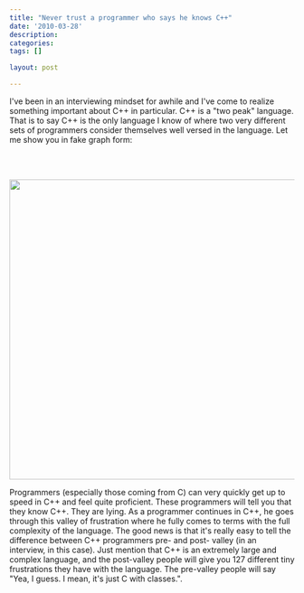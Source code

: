 ```yaml
---
title: "Never trust a programmer who says he knows C++"
date: '2010-03-28'
description:
categories:
tags: []

layout: post

---
```

I've been in an interviewing mindset for awhile and I've come to realize something important about C++ in particular. C++ is a "two peak" language. That is to say C++ is the only language I know of where two very different sets of programmers consider themselves well versed in the language. Let me show you in fake graph form:

<br><Br>

<a href="http://lbrandy.com/blog/wp-content/uploads/2010/03/c++.png"><img src="http://lbrandy.com/blog/wp-content/uploads/2010/03/c++.png" alt="" title="c++" width="620" height="531" class="alignnone size-full wp-image-1309" /></a>

Programmers (especially those coming from C) can very quickly get up to speed in C++ and feel quite proficient. These programmers will tell you that they know C++. They are lying. As a programmer continues in C++, he goes through this valley of frustration where he fully comes to terms with the full complexity of the language. The good news is that it's really easy to tell the difference between C++ programmers pre- and post- valley (in an interview, in this case). Just mention that C++ is an extremely large and complex language, and the post-valley people will give you 127 different tiny frustrations they have with the language. The pre-valley people will say "Yea, I guess. I mean, it's just C with classes.". 